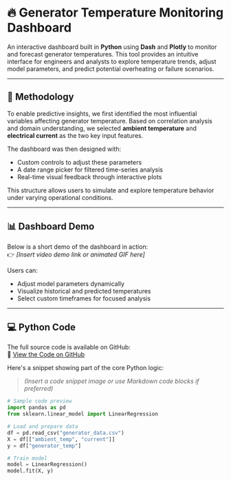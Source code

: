 # 🔥 Generator Temperature Monitoring Dashboard

An interactive dashboard built in **Python** using **Dash** and **Plotly** to monitor and forecast generator temperatures. This tool provides an intuitive interface for engineers and analysts to explore temperature trends, adjust model parameters, and predict potential overheating or failure scenarios.

---

## 🧠 Methodology

To enable predictive insights, we first identified the most influential variables affecting generator temperature. Based on correlation analysis and domain understanding, we selected **ambient temperature** and **electrical current** as the two key input features.

The dashboard was then designed with:

- Custom controls to adjust these parameters
- A date range picker for filtered time-series analysis
- Real-time visual feedback through interactive plots

This structure allows users to simulate and explore temperature behavior under varying operational conditions.

---

## 📊 Dashboard Demo

Below is a short demo of the dashboard in action:  
👉 *[Insert video demo link or animated GIF here]*

Users can:
- Adjust model parameters dynamically
- Visualize historical and predicted temperatures
- Select custom timeframes for focused analysis

---

## 💻 Python Code

The full source code is available on GitHub:  
🔗 [View the Code on GitHub](https://github.com/ShariarN96/Generator-temperature-monitoring-dashboard)

Here's a snippet showing part of the core Python logic:

> *(Insert a code snippet image or use Markdown code blocks if preferred)*

```python
# Sample code preview
import pandas as pd
from sklearn.linear_model import LinearRegression

# Load and prepare data
df = pd.read_csv("generator_data.csv")
X = df[["ambient_temp", "current"]]
y = df["generator_temp"]

# Train model
model = LinearRegression()
model.fit(X, y)
